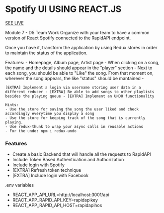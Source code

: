 # Spotify UI USING REACT.JS

[SEE LIVE](https://spotify-clone-with-react.herokuapp.com)

Module 7 - D5 Team Work
Organize with your team to have a common version of React Spotify connected to the RapidAPI endpoint.

Once you have it, transform the application by using Redux stores in order to maintain the status of the application.

Features: - Homepage, Album page, Artist page - When clicking on a song, the name and the details should appear in the "player" section - Next to each song, you should be able to "Like" the song. From that moment on, wherever the song appears, the like "status" should be mantained -

`[EXTRA] Implement a login via username storing user data in a different reducer - [EXTRA] Be able to add songs to other playlists besides the playing queue - [EXTRA] Implement an UNDO functionality`

    Hints:
    - Use the store for saving the song the user liked and check accordingly everytime you display a song
    - Use the store for keeping track of the song that is currently playing.
    - Use redux-thunk to wrap your async calls in reusable actions
    - For the undo: npm i redux-undo

### Features

- Create a basic Backend that will handle all the requests to RapidAPI
- Include Token Based Authentication and Authorization
- Include login with Spotify
- [EXTRA] Refresh token technique
- [EXTRA] Include login with Facebook


.env variables


- REACT_APP_API_URL=http://localhost:3001/api
- REACT_APP_RAPID_API_KEY=rapidapikey
- REACT_APP_RAPID_API_HOST=rapidapihos

